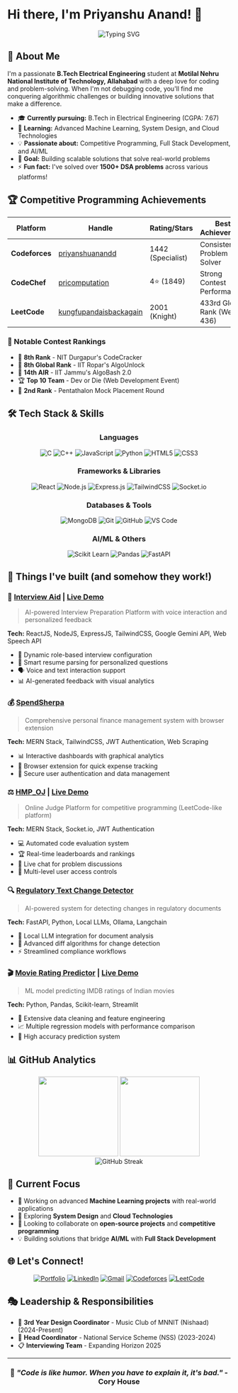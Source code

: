 # Hi there, I'm Priyanshu Anand! 👋

<div align="center">
  <img src="https://readme-typing-svg.herokuapp.com?font=Fira+Code&pause=1000&color=2E9EF7&center=true&vCenter=true&width=435&lines=AI%2FML+Explorer;Full+Stack+Developer;Competitive+Programming+Enthusiast;AI%2FML+Explorer;Problem+Solver" alt="Typing SVG" />
</div>

## 🚀 About Me

I'm a passionate **B.Tech Electrical Engineering** student at **Motilal Nehru National Institute of Technology, Allahabad** with a deep love for coding and problem-solving. When I'm not debugging code, you'll find me conquering algorithmic challenges or building innovative solutions that make a difference.

- 🎓 **Currently pursuing:** B.Tech in Electrical Engineering (CGPA: 7.67)
- 🌱 **Learning:** Advanced Machine Learning, System Design, and Cloud Technologies
- 💡 **Passionate about:** Competitive Programming, Full Stack Development, and AI/ML
- 🎯 **Goal:** Building scalable solutions that solve real-world problems
- ⚡ **Fun fact:** I've solved over **1500+ DSA problems** across various platforms!

## 🏆 Competitive Programming Achievements

<div align="center">

| Platform | Handle | Rating/Stars | Best Achievement |
|----------|--------|--------------|------------------|
| **Codeforces** | [priyanshuanandd](https://codeforces.com/profile/priyanshuanandd) | 1442 (Specialist) | Consistent Problem Solver |
| **CodeChef** | [pricomputation](https://codechef.com/users/pricomputation) | 4⭐ (1849) | Strong Contest Performance |
| **LeetCode** | [kungfupandaisbackagain](https://leetcode.com/kungfupandaisbackagain) | 2001 (Knight) | 433rd Global Rank (Weekly 436) |

</div>

### 🥇 Notable Contest Rankings
- 🥈 **8th Rank** - NIT Durgapur's CodeCracker
- 🥈 **8th Global Rank** - IIT Ropar's AlgoUnlock  
- 🥉 **14th AIR** - IIT Jammu's AlgoBash 2.0
- 🏆 **Top 10 Team** - Dev or Die (Web Development Event)
- 🥈 **2nd Rank** - Pentathalon Mock Placement Round

## 🛠️ Tech Stack & Skills

<div align="center">

### Languages
![C](https://img.shields.io/badge/C-00599C?style=for-the-badge&logo=c&logoColor=white)
![C++](https://img.shields.io/badge/C%2B%2B-00599C?style=for-the-badge&logo=c%2B%2B&logoColor=white)
![JavaScript](https://img.shields.io/badge/JavaScript-F7DF1E?style=for-the-badge&logo=javascript&logoColor=black)
![Python](https://img.shields.io/badge/Python-3776AB?style=for-the-badge&logo=python&logoColor=white)
![HTML5](https://img.shields.io/badge/HTML5-E34F26?style=for-the-badge&logo=html5&logoColor=white)
![CSS3](https://img.shields.io/badge/CSS3-1572B6?style=for-the-badge&logo=css3&logoColor=white)

### Frameworks & Libraries
![React](https://img.shields.io/badge/React-20232A?style=for-the-badge&logo=react&logoColor=61DAFB)
![Node.js](https://img.shields.io/badge/Node.js-43853D?style=for-the-badge&logo=node.js&logoColor=white)
![Express.js](https://img.shields.io/badge/Express.js-404D59?style=for-the-badge)
![TailwindCSS](https://img.shields.io/badge/Tailwind_CSS-38B2AC?style=for-the-badge&logo=tailwind-css&logoColor=white)
![Socket.io](https://img.shields.io/badge/Socket.io-black?style=for-the-badge&logo=socket.io&badgeColor=010101)

### Databases & Tools
![MongoDB](https://img.shields.io/badge/MongoDB-4EA94B?style=for-the-badge&logo=mongodb&logoColor=white)
![Git](https://img.shields.io/badge/GIT-E44C30?style=for-the-badge&logo=git&logoColor=white)
![GitHub](https://img.shields.io/badge/GitHub-100000?style=for-the-badge&logo=github&logoColor=white)
![VS Code](https://img.shields.io/badge/Visual_Studio_Code-0078D4?style=for-the-badge&logo=visual%20studio%20code&logoColor=white)

### AI/ML & Others
![Scikit Learn](https://img.shields.io/badge/scikit_learn-F7931E?style=for-the-badge&logo=scikit-learn&logoColor=white)
![Pandas](https://img.shields.io/badge/Pandas-2C2D72?style=for-the-badge&logo=pandas&logoColor=white)
![FastAPI](https://img.shields.io/badge/FastAPI-005571?style=for-the-badge&logo=fastapi)

</div>

## 🎨 Things I've built (and somehow they work!)

### 🤖 [Interview Aid](https://github.com/priyanshuanandd/interview-aid) | [Live Demo](https://interviewaid.vercel.app)
> AI-powered Interview Preparation Platform with voice interaction and personalized feedback

**Tech:** ReactJS, NodeJS, ExpressJS, TailwindCSS, Google Gemini API, Web Speech API
- 🎯 Dynamic role-based interview configuration
- 📄 Smart resume parsing for personalized questions
- 🗣️ Voice and text interaction support
- 📊 AI-generated feedback with visual analytics

### 💰 [SpendSherpa](https://github.com/priyanshuanandd/SpendSherpa)
> Comprehensive personal finance management system with browser extension

**Tech:** MERN Stack, TailwindCSS, JWT Authentication, Web Scraping
- 📊 Interactive dashboards with graphical analytics
- 🔌 Browser extension for quick expense tracking
- 🔐 Secure user authentication and data management

### ⚖️ [HMP_OJ](https://github.com/chinmay2814/HMP_OJ) | [Live Demo](https://hmpoj.vercel.app/)
> Online Judge Platform for competitive programming (LeetCode-like platform)

**Tech:** MERN Stack, Socket.io, JWT Authentication
- 💻 Automated code evaluation system
- 🏆 Real-time leaderboards and rankings
- 💬 Live chat for problem discussions
- 👥 Multi-level user access controls

### 🔍 [Regulatory Text Change Detector](https://github.com/priyanshuanandd/AI-Based-Regulatory-Text-Change-Detection)
> AI-powered system for detecting changes in regulatory documents

**Tech:** FastAPI, Python, Local LLMs, Ollama, Langchain
- 🤖 Local LLM integration for document analysis
- 📄 Advanced diff algorithms for change detection
- ⚡ Streamlined compliance workflows

### 🎬 [Movie Rating Predictor](https://github.com/priyanshuanandd/Movie-Rating-Predictor) | [Live Demo](https://moviepredictor-1.streamlit.app/)
> ML model predicting IMDB ratings of Indian movies

**Tech:** Python, Pandas, Scikit-learn, Streamlit
- 🧹 Extensive data cleaning and feature engineering
- 📈 Multiple regression models with performance comparison
- 🎯 High accuracy prediction system

## 📊 GitHub Analytics

<div align="center">
  <img height="180em" src="https://github-readme-stats.vercel.app/api?username=priyanshuanandd&show_icons=true&theme=tokyonight&include_all_commits=true&count_private=true"/>
  <img height="180em" src="https://github-readme-stats.vercel.app/api/top-langs/?username=priyanshuanandd&layout=compact&langs_count=8&theme=tokyonight"/>
</div>

<div align="center">
  <img src="https://github-readme-streak-stats.herokuapp.com/?user=priyanshuanandd&theme=tokyonight" alt="GitHub Streak" />
</div>

## 🎯 Current Focus

- 🔭 Working on advanced **Machine Learning projects** with real-world applications
- 🌱 Exploring **System Design** and **Cloud Technologies**
- 👯 Looking to collaborate on **open-source projects** and **competitive programming**
- 💡 Building solutions that bridge **AI/ML** with **Full Stack Development**

## 🌐 Let's Connect!

<div align="center">

[![Portfolio](https://img.shields.io/badge/Portfolio-FF5722?style=for-the-badge&logo=google-chrome&logoColor=white)](https://priyanshuanand.vercel.app)
[![LinkedIn](https://img.shields.io/badge/LinkedIn-0077B5?style=for-the-badge&logo=linkedin&logoColor=white)](https://linkedin.com/in/priyanshuanandd)
[![Gmail](https://img.shields.io/badge/Gmail-D14836?style=for-the-badge&logo=gmail&logoColor=white)](mailto:2004priyanshuanand@gmail.com)
[![Codeforces](https://img.shields.io/badge/Codeforces-445f9d?style=for-the-badge&logo=Codeforces&logoColor=white)](https://codeforces.com/profile/priyanshuanandd)
[![LeetCode](https://img.shields.io/badge/LeetCode-000000?style=for-the-badge&logo=LeetCode&logoColor=#d16c06)](https://leetcode.com/kungfupandaisbackagain)

</div>

## 🎭 Leadership & Responsibilities

- 🎤 **3rd Year Design Coordinator** - Music Club of MNNIT (Nishaad) (2024-Present)
- 🤝 **Head Coordinator** - National Service Scheme (NSS) (2023-2024)
- 📋 **Interviewing Team** - Expanding Horizon 2025

---

<div align="center">

### 💭 *"Code is like humor. When you have to explain it, it's bad."* - Cory House

</div>
